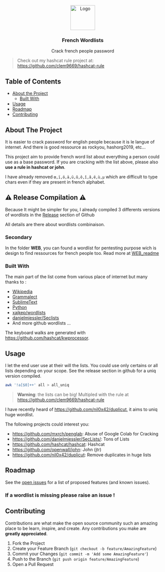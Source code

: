 <!-- PROJECT LOGO -->
<br />
<p align="center">
  <a href="https://github.com/clem9669/wordlists/">
    <img src="https://s.rfi.fr/media/display/f19b9c3c-1723-11ea-b771-005056bf7c53/w:310/p:16x9/dictionnaire_5_0.jpg" alt="Logo" width="80" height="80">
  </a>

  <h3 align="center">French Wordlists</h3>

  <p align="center">
    Crack french people password
  </p>

> Check out my hashcat rule project at: https://github.com/clem9669/hashcat-rule

<!-- TABLE OF CONTENTS -->
## Table of Contents

* [About the Project](#about-the-project)
  * [Built With](#built-with)
* [Usage](#usage)
* [Roadmap](#roadmap)
* [Contributing](#contributing)

<!-- ABOUT THE PROJECT -->
## About The Project

It is easier to crack password for english people because it is le langue of internet. And there is good ressource as rockyou, hashorg2019, etc...

This project aim to provide french word list about everything a person could use as a base password.
If you are cracking with the list above, please also **use a rule in hashcat or john**.

I have already removed `œ,ï,ö,ä,ü,û,ô,î,â,ë,ù,µ` which are difficult to type chars even if they are present in french alphabet.

## ⚠️ Release Compilation ⚠️

Because It might be simpler for you, I already compiled 3 differents versions of wordlists in the [Release](https://github.com/clem9669/wordlists/releases) section of Github

All details are there about wordlists combinaison.

### Secondary

In the folder **WEB**, you can found a wordlist for pentesting purpose wich is design to find ressources for french people too. 
Read more at [WEB_readme](https://github.com/clem9669/wordlists/blob/master/Web/README.md)

### Built With
The main part of the list come from various place of internet but many thanks to :
* [Wikipedia](https://www.wikipedia.org/)
* [Grammalect](https://grammalecte.net/download.php?prj=fr)
* [SublimeText](https://www.sublimetext.com/)
* [Python](https://www.python.org/)
* [xajkep/wordlists](https://github.com/xajkep/wordlists)
* [danielmiessler/Seclists](https://github.com/danielmiessler/SecLists/)
* And more github wordlists ...

The keyboard walks are generated with https://github.com/hashcat/kwprocessor.

<!-- USAGE EXAMPLES -->
## Usage

I let the end user use at their will the lists. 
You could use only certains or all lists depending on your scope.
See the release section in github for a uniq version compiled.

```bash
awk '!a[$0]++' all > all_uniq
```

> **Warning**: the lists can be big!
> Multipled with the rule at https://github.com/clem9669/hashcat-rule


I have recently heard of https://github.com/nil0x42/duplicut, it aims to uniq huge wordlist.

The following projects could interest you:
  - https://github.com/mxrch/penglab: Abuse of Google Colab for Cracking
  - https://github.com/danielmiessler/SecLists/: Tons of Lists
  - https://github.com/hashcat/hashcat: Hashcat
  - https://github.com/openwall/john: John (jtr)
  - https://github.com/nil0x42/duplicut: Remove duplicates in huge lists

<!-- ROADMAP -->
## Roadmap

See the [open issues](https://github.com/clem9669/wordlists/issues) for a list of proposed features (and known issues).

### If a wordlist is missing please raise an issue ! 

<!-- CONTRIBUTING -->
## Contributing

Contributions are what make the open source community such an amazing place to be learn, inspire, and create. Any contributions you make are **greatly appreciated**.

1. Fork the Project
2. Create your Feature Branch (`git checkout -b feature/AmazingFeature`)
3. Commit your Changes (`git commit -m 'Add some AmazingFeature'`)
4. Push to the Branch (`git push origin feature/AmazingFeature`)
5. Open a Pull Request
